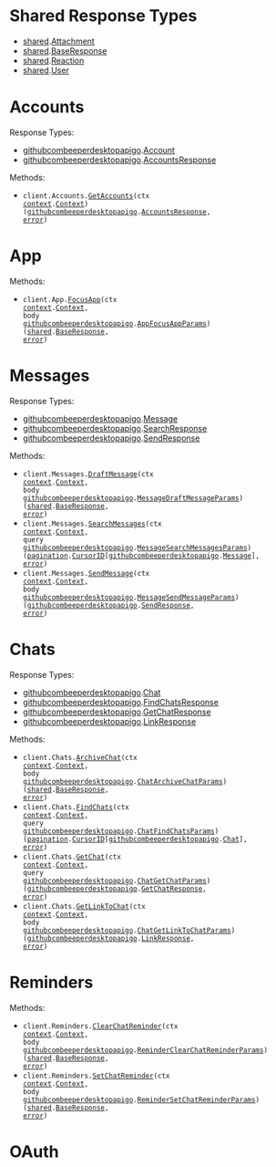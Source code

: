 # Shared Response Types

- <a href="https://pkg.go.dev/github.com/beeper/desktop-api-go/shared">shared</a>.<a href="https://pkg.go.dev/github.com/beeper/desktop-api-go/shared#Attachment">Attachment</a>
- <a href="https://pkg.go.dev/github.com/beeper/desktop-api-go/shared">shared</a>.<a href="https://pkg.go.dev/github.com/beeper/desktop-api-go/shared#BaseResponse">BaseResponse</a>
- <a href="https://pkg.go.dev/github.com/beeper/desktop-api-go/shared">shared</a>.<a href="https://pkg.go.dev/github.com/beeper/desktop-api-go/shared#Reaction">Reaction</a>
- <a href="https://pkg.go.dev/github.com/beeper/desktop-api-go/shared">shared</a>.<a href="https://pkg.go.dev/github.com/beeper/desktop-api-go/shared#User">User</a>

# Accounts

Response Types:

- <a href="https://pkg.go.dev/github.com/beeper/desktop-api-go">githubcombeeperdesktopapigo</a>.<a href="https://pkg.go.dev/github.com/beeper/desktop-api-go#Account">Account</a>
- <a href="https://pkg.go.dev/github.com/beeper/desktop-api-go">githubcombeeperdesktopapigo</a>.<a href="https://pkg.go.dev/github.com/beeper/desktop-api-go#AccountsResponse">AccountsResponse</a>

Methods:

- <code title="get /v0/get-accounts">client.Accounts.<a href="https://pkg.go.dev/github.com/beeper/desktop-api-go#AccountService.GetAccounts">GetAccounts</a>(ctx <a href="https://pkg.go.dev/context">context</a>.<a href="https://pkg.go.dev/context#Context">Context</a>) (<a href="https://pkg.go.dev/github.com/beeper/desktop-api-go">githubcombeeperdesktopapigo</a>.<a href="https://pkg.go.dev/github.com/beeper/desktop-api-go#AccountsResponse">AccountsResponse</a>, <a href="https://pkg.go.dev/builtin#error">error</a>)</code>

# App

Methods:

- <code title="post /v0/focus-app">client.App.<a href="https://pkg.go.dev/github.com/beeper/desktop-api-go#AppService.FocusApp">FocusApp</a>(ctx <a href="https://pkg.go.dev/context">context</a>.<a href="https://pkg.go.dev/context#Context">Context</a>, body <a href="https://pkg.go.dev/github.com/beeper/desktop-api-go">githubcombeeperdesktopapigo</a>.<a href="https://pkg.go.dev/github.com/beeper/desktop-api-go#AppFocusAppParams">AppFocusAppParams</a>) (<a href="https://pkg.go.dev/github.com/beeper/desktop-api-go/shared">shared</a>.<a href="https://pkg.go.dev/github.com/beeper/desktop-api-go/shared#BaseResponse">BaseResponse</a>, <a href="https://pkg.go.dev/builtin#error">error</a>)</code>

# Messages

Response Types:

- <a href="https://pkg.go.dev/github.com/beeper/desktop-api-go">githubcombeeperdesktopapigo</a>.<a href="https://pkg.go.dev/github.com/beeper/desktop-api-go#Message">Message</a>
- <a href="https://pkg.go.dev/github.com/beeper/desktop-api-go">githubcombeeperdesktopapigo</a>.<a href="https://pkg.go.dev/github.com/beeper/desktop-api-go#SearchResponse">SearchResponse</a>
- <a href="https://pkg.go.dev/github.com/beeper/desktop-api-go">githubcombeeperdesktopapigo</a>.<a href="https://pkg.go.dev/github.com/beeper/desktop-api-go#SendResponse">SendResponse</a>

Methods:

- <code title="post /v0/draft-message">client.Messages.<a href="https://pkg.go.dev/github.com/beeper/desktop-api-go#MessageService.DraftMessage">DraftMessage</a>(ctx <a href="https://pkg.go.dev/context">context</a>.<a href="https://pkg.go.dev/context#Context">Context</a>, body <a href="https://pkg.go.dev/github.com/beeper/desktop-api-go">githubcombeeperdesktopapigo</a>.<a href="https://pkg.go.dev/github.com/beeper/desktop-api-go#MessageDraftMessageParams">MessageDraftMessageParams</a>) (<a href="https://pkg.go.dev/github.com/beeper/desktop-api-go/shared">shared</a>.<a href="https://pkg.go.dev/github.com/beeper/desktop-api-go/shared#BaseResponse">BaseResponse</a>, <a href="https://pkg.go.dev/builtin#error">error</a>)</code>
- <code title="get /v0/search-messages">client.Messages.<a href="https://pkg.go.dev/github.com/beeper/desktop-api-go#MessageService.SearchMessages">SearchMessages</a>(ctx <a href="https://pkg.go.dev/context">context</a>.<a href="https://pkg.go.dev/context#Context">Context</a>, query <a href="https://pkg.go.dev/github.com/beeper/desktop-api-go">githubcombeeperdesktopapigo</a>.<a href="https://pkg.go.dev/github.com/beeper/desktop-api-go#MessageSearchMessagesParams">MessageSearchMessagesParams</a>) (<a href="https://pkg.go.dev/github.com/beeper/desktop-api-go/packages/pagination">pagination</a>.<a href="https://pkg.go.dev/github.com/beeper/desktop-api-go/packages/pagination#CursorID">CursorID</a>[<a href="https://pkg.go.dev/github.com/beeper/desktop-api-go">githubcombeeperdesktopapigo</a>.<a href="https://pkg.go.dev/github.com/beeper/desktop-api-go#Message">Message</a>], <a href="https://pkg.go.dev/builtin#error">error</a>)</code>
- <code title="post /v0/send-message">client.Messages.<a href="https://pkg.go.dev/github.com/beeper/desktop-api-go#MessageService.SendMessage">SendMessage</a>(ctx <a href="https://pkg.go.dev/context">context</a>.<a href="https://pkg.go.dev/context#Context">Context</a>, body <a href="https://pkg.go.dev/github.com/beeper/desktop-api-go">githubcombeeperdesktopapigo</a>.<a href="https://pkg.go.dev/github.com/beeper/desktop-api-go#MessageSendMessageParams">MessageSendMessageParams</a>) (<a href="https://pkg.go.dev/github.com/beeper/desktop-api-go">githubcombeeperdesktopapigo</a>.<a href="https://pkg.go.dev/github.com/beeper/desktop-api-go#SendResponse">SendResponse</a>, <a href="https://pkg.go.dev/builtin#error">error</a>)</code>

# Chats

Response Types:

- <a href="https://pkg.go.dev/github.com/beeper/desktop-api-go">githubcombeeperdesktopapigo</a>.<a href="https://pkg.go.dev/github.com/beeper/desktop-api-go#Chat">Chat</a>
- <a href="https://pkg.go.dev/github.com/beeper/desktop-api-go">githubcombeeperdesktopapigo</a>.<a href="https://pkg.go.dev/github.com/beeper/desktop-api-go#FindChatsResponse">FindChatsResponse</a>
- <a href="https://pkg.go.dev/github.com/beeper/desktop-api-go">githubcombeeperdesktopapigo</a>.<a href="https://pkg.go.dev/github.com/beeper/desktop-api-go#GetChatResponse">GetChatResponse</a>
- <a href="https://pkg.go.dev/github.com/beeper/desktop-api-go">githubcombeeperdesktopapigo</a>.<a href="https://pkg.go.dev/github.com/beeper/desktop-api-go#LinkResponse">LinkResponse</a>

Methods:

- <code title="post /v0/archive-chat">client.Chats.<a href="https://pkg.go.dev/github.com/beeper/desktop-api-go#ChatService.ArchiveChat">ArchiveChat</a>(ctx <a href="https://pkg.go.dev/context">context</a>.<a href="https://pkg.go.dev/context#Context">Context</a>, body <a href="https://pkg.go.dev/github.com/beeper/desktop-api-go">githubcombeeperdesktopapigo</a>.<a href="https://pkg.go.dev/github.com/beeper/desktop-api-go#ChatArchiveChatParams">ChatArchiveChatParams</a>) (<a href="https://pkg.go.dev/github.com/beeper/desktop-api-go/shared">shared</a>.<a href="https://pkg.go.dev/github.com/beeper/desktop-api-go/shared#BaseResponse">BaseResponse</a>, <a href="https://pkg.go.dev/builtin#error">error</a>)</code>
- <code title="get /v0/find-chats">client.Chats.<a href="https://pkg.go.dev/github.com/beeper/desktop-api-go#ChatService.FindChats">FindChats</a>(ctx <a href="https://pkg.go.dev/context">context</a>.<a href="https://pkg.go.dev/context#Context">Context</a>, query <a href="https://pkg.go.dev/github.com/beeper/desktop-api-go">githubcombeeperdesktopapigo</a>.<a href="https://pkg.go.dev/github.com/beeper/desktop-api-go#ChatFindChatsParams">ChatFindChatsParams</a>) (<a href="https://pkg.go.dev/github.com/beeper/desktop-api-go/packages/pagination">pagination</a>.<a href="https://pkg.go.dev/github.com/beeper/desktop-api-go/packages/pagination#CursorID">CursorID</a>[<a href="https://pkg.go.dev/github.com/beeper/desktop-api-go">githubcombeeperdesktopapigo</a>.<a href="https://pkg.go.dev/github.com/beeper/desktop-api-go#Chat">Chat</a>], <a href="https://pkg.go.dev/builtin#error">error</a>)</code>
- <code title="get /v0/get-chat">client.Chats.<a href="https://pkg.go.dev/github.com/beeper/desktop-api-go#ChatService.GetChat">GetChat</a>(ctx <a href="https://pkg.go.dev/context">context</a>.<a href="https://pkg.go.dev/context#Context">Context</a>, query <a href="https://pkg.go.dev/github.com/beeper/desktop-api-go">githubcombeeperdesktopapigo</a>.<a href="https://pkg.go.dev/github.com/beeper/desktop-api-go#ChatGetChatParams">ChatGetChatParams</a>) (<a href="https://pkg.go.dev/github.com/beeper/desktop-api-go">githubcombeeperdesktopapigo</a>.<a href="https://pkg.go.dev/github.com/beeper/desktop-api-go#GetChatResponse">GetChatResponse</a>, <a href="https://pkg.go.dev/builtin#error">error</a>)</code>
- <code title="post /v0/get-link-to-chat">client.Chats.<a href="https://pkg.go.dev/github.com/beeper/desktop-api-go#ChatService.GetLinkToChat">GetLinkToChat</a>(ctx <a href="https://pkg.go.dev/context">context</a>.<a href="https://pkg.go.dev/context#Context">Context</a>, body <a href="https://pkg.go.dev/github.com/beeper/desktop-api-go">githubcombeeperdesktopapigo</a>.<a href="https://pkg.go.dev/github.com/beeper/desktop-api-go#ChatGetLinkToChatParams">ChatGetLinkToChatParams</a>) (<a href="https://pkg.go.dev/github.com/beeper/desktop-api-go">githubcombeeperdesktopapigo</a>.<a href="https://pkg.go.dev/github.com/beeper/desktop-api-go#LinkResponse">LinkResponse</a>, <a href="https://pkg.go.dev/builtin#error">error</a>)</code>

# Reminders

Methods:

- <code title="post /v0/clear-chat-reminder">client.Reminders.<a href="https://pkg.go.dev/github.com/beeper/desktop-api-go#ReminderService.ClearChatReminder">ClearChatReminder</a>(ctx <a href="https://pkg.go.dev/context">context</a>.<a href="https://pkg.go.dev/context#Context">Context</a>, body <a href="https://pkg.go.dev/github.com/beeper/desktop-api-go">githubcombeeperdesktopapigo</a>.<a href="https://pkg.go.dev/github.com/beeper/desktop-api-go#ReminderClearChatReminderParams">ReminderClearChatReminderParams</a>) (<a href="https://pkg.go.dev/github.com/beeper/desktop-api-go/shared">shared</a>.<a href="https://pkg.go.dev/github.com/beeper/desktop-api-go/shared#BaseResponse">BaseResponse</a>, <a href="https://pkg.go.dev/builtin#error">error</a>)</code>
- <code title="post /v0/set-chat-reminder">client.Reminders.<a href="https://pkg.go.dev/github.com/beeper/desktop-api-go#ReminderService.SetChatReminder">SetChatReminder</a>(ctx <a href="https://pkg.go.dev/context">context</a>.<a href="https://pkg.go.dev/context#Context">Context</a>, body <a href="https://pkg.go.dev/github.com/beeper/desktop-api-go">githubcombeeperdesktopapigo</a>.<a href="https://pkg.go.dev/github.com/beeper/desktop-api-go#ReminderSetChatReminderParams">ReminderSetChatReminderParams</a>) (<a href="https://pkg.go.dev/github.com/beeper/desktop-api-go/shared">shared</a>.<a href="https://pkg.go.dev/github.com/beeper/desktop-api-go/shared#BaseResponse">BaseResponse</a>, <a href="https://pkg.go.dev/builtin#error">error</a>)</code>

# OAuth
